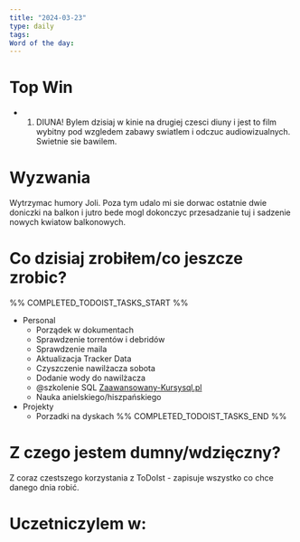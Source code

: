 ```yaml
---
title: "2024-03-23"
type: daily
tags: 
Word of the day:
---
```

# Top Win
- 1. DIUNA! Bylem dzisiaj w kinie na drugiej czesci diuny i jest to film wybitny pod wzgledem zabawy swiatlem i odczuc audiowizualnych. Swietnie sie bawilem.
# Wyzwania
Wytrzymac humory Joli. Poza tym udalo mi sie dorwac ostatnie dwie doniczki na balkon i jutro bede mogl dokonczyc przesadzanie tuj i sadzenie nowych kwiatow balkonowych. 

# Co dzisiaj zrobiłem/co jeszcze zrobic?
%% COMPLETED_TODOIST_TASKS_START %%
* Personal
    * Porządek w dokumentach 
    * Sprawdzenie torrentów i debridów 
    * Sprawdzenie maila 
    * Aktualizacja Tracker Data 
    * Czyszczenie nawilżacza sobota 
    * Dodanie wody do nawilżacza 
    * @szkolenie SQL [Zaawansowany-Kursysql.pl](http://Zaawansowany-Kursysql.pl) 
    * Nauka anielskiego/hiszpańskiego 
* Projekty
    * Porzadki na dyskach 
%% COMPLETED_TODOIST_TASKS_END %%
# Z czego jestem dumny/wdzięczny?
Z coraz czestszego korzystania z ToDoIst - zapisuje wszystko co chce danego dnia robić.
# Uczetniczylem w:
